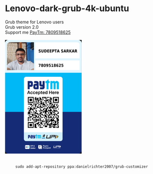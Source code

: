 # Lenovo-dark-grub-4k-ubuntu
<head>
<link rel="stylesheet" href="css/PayTm.css">
</head>
Grub theme for Lenovo users
<br>
Grub version 2.0
<br>
Support me 
<a href="https://paytm.me/v-2r8HG">PayTm: 7809518625</a>
<br>
<br>
<div>
<img src="images/Paytm Scanner.png" width=50% height=50% class="paytm">
</div>
<br>
<div>
<pre>
    <code>sudo add-apt-repository ppa:danielrichter2007/grub-customizer</code>
</pre>
</div>